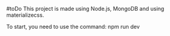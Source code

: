 #toDo
This project is made using Node.js, MongoDB and using materializecss.

To start, you need to use the command:
npm run dev